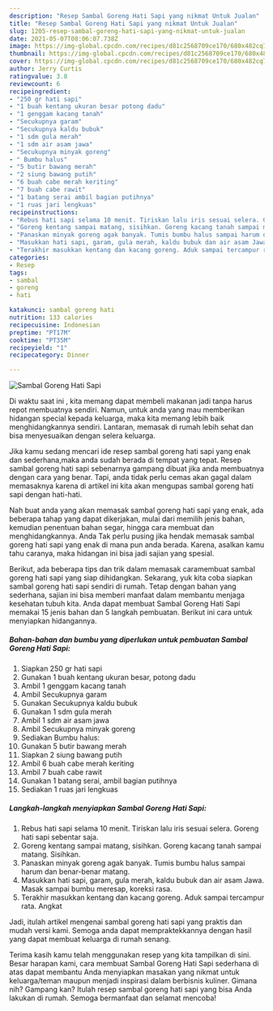```yaml
---
description: "Resep Sambal Goreng Hati Sapi yang nikmat Untuk Jualan"
title: "Resep Sambal Goreng Hati Sapi yang nikmat Untuk Jualan"
slug: 1205-resep-sambal-goreng-hati-sapi-yang-nikmat-untuk-jualan
date: 2021-05-07T08:06:07.738Z
image: https://img-global.cpcdn.com/recipes/d81c2568709ce170/680x482cq70/sambal-goreng-hati-sapi-foto-resep-utama.jpg
thumbnail: https://img-global.cpcdn.com/recipes/d81c2568709ce170/680x482cq70/sambal-goreng-hati-sapi-foto-resep-utama.jpg
cover: https://img-global.cpcdn.com/recipes/d81c2568709ce170/680x482cq70/sambal-goreng-hati-sapi-foto-resep-utama.jpg
author: Jerry Curtis
ratingvalue: 3.8
reviewcount: 6
recipeingredient:
- "250 gr hati sapi"
- "1 buah kentang ukuran besar potong dadu"
- "1 genggam kacang tanah"
- "Secukupnya garam"
- "Secukupnya kaldu bubuk"
- "1 sdm gula merah"
- "1 sdm air asam jawa"
- "Secukupnya minyak goreng"
- " Bumbu halus"
- "5 butir bawang merah"
- "2 siung bawang putih"
- "6 buah cabe merah keriting"
- "7 buah cabe rawit"
- "1 batang serai ambil bagian putihnya"
- "1 ruas jari lengkuas"
recipeinstructions:
- "Rebus hati sapi selama 10 menit. Tiriskan lalu iris sesuai selera. Goreng hati sapi sebentar saja."
- "Goreng kentang sampai matang, sisihkan. Goreng kacang tanah sampai matang. Sisihkan."
- "Panaskan minyak goreng agak banyak. Tumis bumbu halus sampai harum dan benar-benar matang."
- "Masukkan hati sapi, garam, gula merah, kaldu bubuk dan air asam Jawa. Masak sampai bumbu meresap, koreksi rasa."
- "Terakhir masukkan kentang dan kacang goreng. Aduk sampai tercampur rata. Angkat"
categories:
- Resep
tags:
- sambal
- goreng
- hati

katakunci: sambal goreng hati 
nutrition: 133 calories
recipecuisine: Indonesian
preptime: "PT17M"
cooktime: "PT35M"
recipeyield: "1"
recipecategory: Dinner

---
```



![Sambal Goreng Hati Sapi](https://img-global.cpcdn.com/recipes/d81c2568709ce170/680x482cq70/sambal-goreng-hati-sapi-foto-resep-utama.jpg)

Di waktu  saat ini , kita memang dapat membeli makanan jadi tanpa harus repot membuatnya sendiri. Namun, untuk anda yang mau memberikan hidangan special kepada keluarga, maka kita memang lebih baik menghidangkannya sendiri. Lantaran, memasak di rumah lebih sehat dan bisa menyesuaikan dengan selera keluarga.

Jika kamu sedang mencari ide resep sambal goreng hati sapi yang enak dan sederhana,maka anda sudah berada di tempat yang tepat. Resep sambal goreng hati sapi  sebenarnya gampang dibuat jika anda membuatnya dengan cara yang benar. Tapi, anda tidak perlu cemas akan gagal dalam memasaknya 
karena di artikel ini kita akan mengupas sambal goreng hati sapi dengan hati-hati.  



Nah buat anda yang akan memasak sambal goreng hati sapi yang enak, ada beberapa tahap yang dapat dikerjakan, mulai dari memilih jenis bahan, kemudian penentuan bahan segar, hingga cara membuat dan menghidangkannya. Anda Tak perlu pusing jika hendak memasak sambal goreng hati sapi yang enak di mana pun anda berada. Karena, asalkan kamu  tahu caranya, maka hidangan ini bisa jadi sajian yang spesial.

Berikut, ada beberapa tips dan trik dalam memasak caramembuat sambal goreng hati sapi yang siap dihidangkan. Sekarang, yuk kita coba siapkan sambal goreng hati sapi sendiri di rumah. Tetap dengan bahan yang sederhana, sajian ini bisa memberi manfaat dalam membantu menjaga kesehatan tubuh kita. Anda dapat membuat Sambal Goreng Hati Sapi memakai 15 jenis bahan dan 5 langkah pembuatan. Berikut ini cara untuk menyiapkan hidangannya.

<!--inarticleads1-->

##### Bahan-bahan dan bumbu yang diperlukan untuk pembuatan Sambal Goreng Hati Sapi:

1. Siapkan 250 gr hati sapi
1. Gunakan 1 buah kentang ukuran besar, potong dadu
1. Ambil 1 genggam kacang tanah
1. Ambil Secukupnya garam
1. Gunakan Secukupnya kaldu bubuk
1. Gunakan 1 sdm gula merah
1. Ambil 1 sdm air asam jawa
1. Ambil Secukupnya minyak goreng
1. Sediakan  Bumbu halus:
1. Gunakan 5 butir bawang merah
1. Siapkan 2 siung bawang putih
1. Ambil 6 buah cabe merah keriting
1. Ambil 7 buah cabe rawit
1. Gunakan 1 batang serai, ambil bagian putihnya
1. Sediakan 1 ruas jari lengkuas




<!--inarticleads2-->

##### Langkah-langkah menyiapkan Sambal Goreng Hati Sapi:

1. Rebus hati sapi selama 10 menit. Tiriskan lalu iris sesuai selera. Goreng hati sapi sebentar saja.
1. Goreng kentang sampai matang, sisihkan. Goreng kacang tanah sampai matang. Sisihkan.
1. Panaskan minyak goreng agak banyak. Tumis bumbu halus sampai harum dan benar-benar matang.
1. Masukkan hati sapi, garam, gula merah, kaldu bubuk dan air asam Jawa. Masak sampai bumbu meresap, koreksi rasa.
1. Terakhir masukkan kentang dan kacang goreng. Aduk sampai tercampur rata. Angkat




Jadi, itulah artikel mengenai  sambal goreng hati sapi  yang praktis dan mudah versi kami. Semoga anda dapat mempraktekkannya dengan hasil yang dapat membuat keluarga di rumah senang. 

Terima kasih kamu telah menggunakan resep yang kita tampilkan di sini. Besar harapan kami, cara membuat  Sambal Goreng Hati Sapi sederhana di atas dapat membantu Anda menyiapkan masakan yang nikmat untuk keluarga/teman maupun menjadi inspirasi dalam berbisnis kuliner. Gimana nih? Gampang kan? Itulah resep sambal goreng hati sapi yang bisa Anda lakukan di rumah. Semoga bermanfaat dan selamat mencoba!

